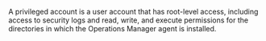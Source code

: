 A privileged account is a user account that has root-level access, including access to security logs and read, write, and execute permissions for the directories in which the Operations Manager agent is installed.